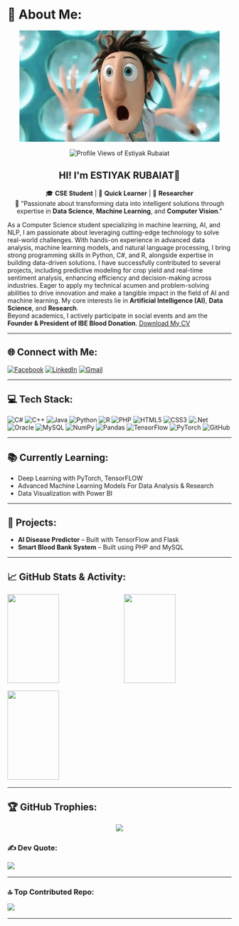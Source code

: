 # 💫 About Me:
<p align="center">
<img src="Wow-gif.gif" width="450"/>
</p>
<p align="center">
    <img src="https://komarev.com/ghpvc/?username=Estiyak-rubs" width="120" alt="Profile Views of Estiyak Rubaiat">
</p>


<h2 align="center">HI! I'm ESTIYAK RUBAIAT👋</h2>
<p align="center">
  🎓 <b>CSE Student</b> | 👶 <b>Quick Learner</b> | 🧠 <b> Researcher </b><br/>
  🧩 "Passionate about transforming data into intelligent solutions through expertise in <b>Data Science</b>, <b>Machine Learning</b>, and <b>Computer Vision</b>." 
</p>


As a Computer Science student specializing in machine learning, AI, and NLP, I am passionate about leveraging cutting-edge technology to solve real-world challenges. With hands-on experience in advanced data analysis, machine learning models, and natural language processing, I bring strong programming skills in Python, C#, and R, alongside expertise in building data-driven solutions. I have successfully contributed to several projects, including predictive modeling for crop yield and real-time sentiment analysis, enhancing efficiency and decision-making across industries. Eager to apply my technical acumen and problem-solving abilities to drive innovation and make a tangible impact in the field of AI and machine learning. 
My core interests lie in **Artificial Intelligence (AI)**, **Data Science**, and **Research**.  
Beyond academics, I actively participate in social events and am the **Founder & President of IBE Blood Donation**.   [Download My CV](https://github.com/Estiyak-rubs/yourrepository/blob/main/EstiyakRubaiatCV.pdf?raw=true)

---

## 🌐 Connect with Me:
[![Facebook](https://img.shields.io/badge/Facebook-%231877F2.svg?logo=Facebook&logoColor=white)](https://facebook.com/ER2502) 
[![LinkedIn](https://img.shields.io/badge/LinkedIn-%230077B5.svg?logo=linkedin&logoColor=white)](https://linkedin.com/in/estiyak-rubaiat) 
[![Gmail](https://img.shields.io/badge/Email-D14836?logo=gmail&logoColor=white)](mailto:estiyak.rubaiat25@gmail.com)

---

## 💻 Tech Stack:
![C#](https://img.shields.io/badge/c%23-%23239120.svg?style=for-the-badge&logo=csharp&logoColor=white) 
![C++](https://img.shields.io/badge/c++-%2300599C.svg?style=for-the-badge&logo=c%2B%2B&logoColor=white) 
![Java](https://img.shields.io/badge/java-%23ED8B00.svg?style=for-the-badge&logo=openjdk&logoColor=white) 
![Python](https://img.shields.io/badge/python-3670A0?style=for-the-badge&logo=python&logoColor=ffdd54) 
![R](https://img.shields.io/badge/r-%23276DC3.svg?style=for-the-badge&logo=r&logoColor=white) 
![PHP](https://img.shields.io/badge/php-%23777BB4.svg?style=for-the-badge&logo=php&logoColor=white) 
![HTML5](https://img.shields.io/badge/html5-%23E34F26.svg?style=for-the-badge&logo=html5&logoColor=white) 
![CSS3](https://img.shields.io/badge/css3-%231572B6.svg?style=for-the-badge&logo=css3&logoColor=white) 
![.Net](https://img.shields.io/badge/.NET-5C2D91?style=for-the-badge&logo=.net&logoColor=white) 
![Oracle](https://img.shields.io/badge/Oracle-F80000?style=for-the-badge&logo=oracle&logoColor=white) 
![MySQL](https://img.shields.io/badge/mysql-4479A1.svg?style=for-the-badge&logo=mysql&logoColor=white) 
![NumPy](https://img.shields.io/badge/numpy-%23013243.svg?style=for-the-badge&logo=numpy&logoColor=white) 
![Pandas](https://img.shields.io/badge/pandas-%23150458.svg?style=for-the-badge&logo=pandas&logoColor=white) 
![TensorFlow](https://img.shields.io/badge/TensorFlow-%23FF6F00.svg?style=for-the-badge&logo=TensorFlow&logoColor=white) 
![PyTorch](https://img.shields.io/badge/PyTorch-%23EE4C2C.svg?style=for-the-badge&logo=PyTorch&logoColor=white) 
![GitHub](https://img.shields.io/badge/github-%23121011.svg?style=for-the-badge&logo=github&logoColor=white)

---

## 📚 Currently Learning:
- Deep Learning with PyTorch, TensorFLOW
- Advanced Machine Learning Models For Data Analysis & Research
- Data Visualization with Power BI

---

## 🚀 Projects:
- **AI Disease Predictor** – Built with TensorFlow and Flask  
- **Smart Blood Bank System** – Built using PHP and MySQL

---

## 📈 GitHub Stats & Activity:

<!-- GitHub Stats, Top Languages, and Streak Stats in horizontal layout with equal sizes -->
<div style="display: flex; justify-content: space-between; align-items: center; width: 100%; gap: 10px;">
  <img src="https://github-readme-stats.vercel.app/api?username=Estiyak-rubs&theme=blue_navy&hide_border=false&include_all_commits=true&count_private=true" width="48%" height="200" />
  
  <!-- GitHub Most Used Languages -->
  <img src="https://github-readme-stats.vercel.app/api/top-langs/?username=Estiyak-rubs&theme=blue_navy&hide_border=false&include_all_commits=true&count_private=true&layout=compact" width="48%" height="200" />

</div>

<br>
  <img src="https://github-readme-streak-stats.herokuapp.com/?user=Estiyak-rubs&theme=blue_navy&hide_border=false" width="48%" height="200px" />


---

## 🏆 GitHub Trophies:
<p align="center">
  <img src="https://github-profile-trophy.vercel.app/?username=Estiyak-rubs&theme=solarized-dark&no-frame=false&no-bg=false&margin-w=4" />
</p>


### ✍️ Dev Quote:
![](https://quotes-github-readme.vercel.app/api?type=horizontal&theme=tokyonight)

---

### 🔝 Top Contributed Repo:
![](https://github-contributor-stats.vercel.app/api?username=Estiyak-rubs&limit=5&theme=shadow_red&combine_all_yearly_contributions=true)

---

<!-- Proudly created with GPRM ( https://gprm.itsvg.in ) -->
